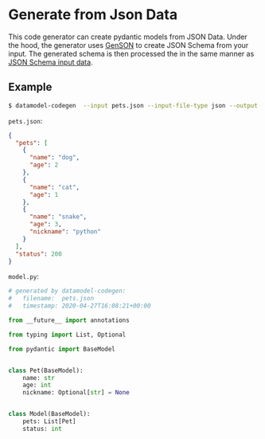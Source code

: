 # Generate from Json Data

This code generator can create pydantic models from JSON Data. Under the hood, the generator uses [GenSON](https://pypi.org/project/genson/) to create JSON Schema from your input. The generated schema is then processed the in the same manner as [JSON Schema input data](./jsonschema.md).

## Example

```bash
$ datamodel-codegen  --input pets.json --input-file-type json --output model.py
```

`pets.json`:
```json
{
  "pets": [
    {
      "name": "dog",
      "age": 2
    },
    {
      "name": "cat",
      "age": 1
    },
    {
      "name": "snake",
      "age": 3,
      "nickname": "python"
    }
  ],
  "status": 200
}
```


`model.py`:
```py
# generated by datamodel-codegen:
#   filename:  pets.json
#   timestamp: 2020-04-27T16:08:21+00:00

from __future__ import annotations

from typing import List, Optional

from pydantic import BaseModel


class Pet(BaseModel):
    name: str
    age: int
    nickname: Optional[str] = None


class Model(BaseModel):
    pets: List[Pet]
    status: int

```